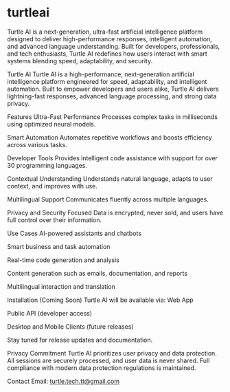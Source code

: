 # turtleai
Turtle AI is a next-generation, ultra-fast artificial intelligence platform designed to deliver high-performance responses, intelligent automation, and advanced language understanding. Built for developers, professionals, and tech enthusiasts, Turtle AI redefines how users interact with smart systems blending speed, adaptability, and security.


Turtle AI
 Turtle AI is a high-performance, next-generation artificial intelligence platform engineered for speed, adaptability, and intelligent automation. Built to empower developers and users alike, Turtle AI delivers lightning-fast responses, advanced language processing, and strong data privacy.

Features
Ultra-Fast Performance
 Processes complex tasks in milliseconds using optimized neural models.


Smart Automation
 Automates repetitive workflows and boosts efficiency across various tasks.


Developer Tools
 Provides intelligent code assistance with support for over 30 programming languages.


Contextual Understanding
 Understands natural language, adapts to user context, and improves with use.


Multilingual Support
 Communicates fluently across multiple languages.


Privacy and Security Focused
 Data is encrypted, never sold, and users have full control over their information.



Use Cases
AI-powered assistants and chatbots


Smart business and task automation


Real-time code generation and analysis


Content generation such as emails, documentation, and reports


Multilingual interaction and translation



Installation (Coming Soon)
Turtle AI will be available via:
Web App


Public API (developer access)


Desktop and Mobile Clients (future releases)


Stay tuned for release updates and documentation.

Privacy Commitment
Turtle AI prioritizes user privacy and data protection. All sessions are securely processed, and user data is never shared. Full compliance with modern data protection regulations is maintained.

Contact
Email: turtle.tech.tt@gmail.com
